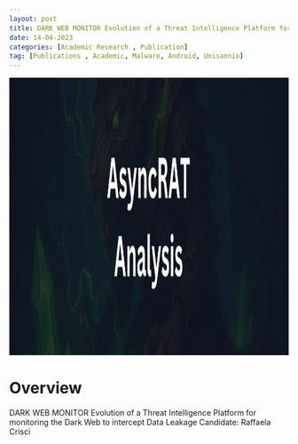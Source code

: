 ```yaml
---
layout: post
title: DARK WEB MONITOR Evolution of a Threat Intelligence Platform for monitoring the Dark Web to intercept Data Leakage
date: 14-04-2023
categories: [Academic Research , Publication]
tag: [Publications , Academic, Malware, Android, Unisannio]
---
```


<img src="assets/images/blogs/async-rat/AsyncRAT-Banner.png" alt="AsycRAT Banner" width="700" height="500">


# Overview

DARK WEB MONITOR Evolution of a Threat Intelligence Platform for monitoring the Dark Web to intercept Data Leakage
Candidate: Raffaela Crisci